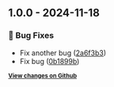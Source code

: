 ﻿## 1.0.0 - 2024-11-18

### 🐞 Bug Fixes

* Fix another bug ([2a6f3b3](https://github.com/owner/repository/commit/2a6f3b3403aaa629de6e65558448b37f126f8e86))
* Fix bug ([0b1899b](https://github.com/owner/repository/commit/0b1899bb03d3eb86a30c84aa4c66c037527fbd14))

<strong><small>[View changes on Github](https://github.com/owner/repository/compare/fefd5e0bf242e034f86ad23a886e2d71ded4f7bb..0b1899bb03d3eb86a30c84aa4c66c037527fbd14)</small></strong>
